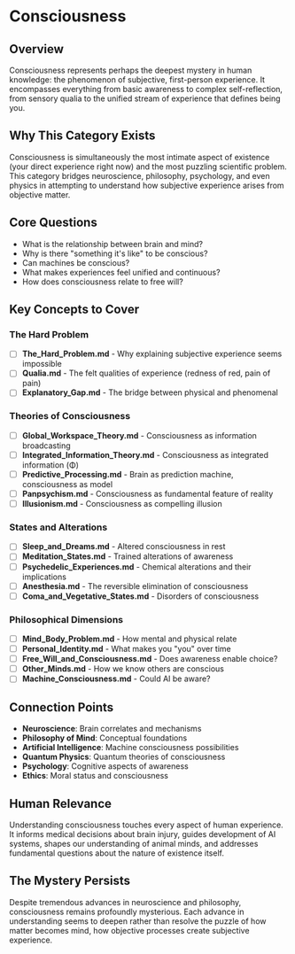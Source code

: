 # Consciousness

## Overview
Consciousness represents perhaps the deepest mystery in human knowledge: the phenomenon of subjective, first-person experience. It encompasses everything from basic awareness to complex self-reflection, from sensory qualia to the unified stream of experience that defines being you.

## Why This Category Exists
Consciousness is simultaneously the most intimate aspect of existence (your direct experience right now) and the most puzzling scientific problem. This category bridges neuroscience, philosophy, psychology, and even physics in attempting to understand how subjective experience arises from objective matter.

## Core Questions
- What is the relationship between brain and mind?
- Why is there "something it's like" to be conscious?
- Can machines be conscious?
- What makes experiences feel unified and continuous?
- How does consciousness relate to free will?

## Key Concepts to Cover

### The Hard Problem
- [ ] **The_Hard_Problem.md** - Why explaining subjective experience seems impossible
- [ ] **Qualia.md** - The felt qualities of experience (redness of red, pain of pain)
- [ ] **Explanatory_Gap.md** - The bridge between physical and phenomenal

### Theories of Consciousness
- [ ] **Global_Workspace_Theory.md** - Consciousness as information broadcasting
- [ ] **Integrated_Information_Theory.md** - Consciousness as integrated information (Φ)
- [ ] **Predictive_Processing.md** - Brain as prediction machine, consciousness as model
- [ ] **Panpsychism.md** - Consciousness as fundamental feature of reality
- [ ] **Illusionism.md** - Consciousness as compelling illusion

### States and Alterations
- [ ] **Sleep_and_Dreams.md** - Altered consciousness in rest
- [ ] **Meditation_States.md** - Trained alterations of awareness
- [ ] **Psychedelic_Experiences.md** - Chemical alterations and their implications
- [ ] **Anesthesia.md** - The reversible elimination of consciousness
- [ ] **Coma_and_Vegetative_States.md** - Disorders of consciousness

### Philosophical Dimensions
- [ ] **Mind_Body_Problem.md** - How mental and physical relate
- [ ] **Personal_Identity.md** - What makes you "you" over time
- [ ] **Free_Will_and_Consciousness.md** - Does awareness enable choice?
- [ ] **Other_Minds.md** - How we know others are conscious
- [ ] **Machine_Consciousness.md** - Could AI be aware?

## Connection Points
- **Neuroscience**: Brain correlates and mechanisms
- **Philosophy of Mind**: Conceptual foundations
- **Artificial Intelligence**: Machine consciousness possibilities
- **Quantum Physics**: Quantum theories of consciousness
- **Psychology**: Cognitive aspects of awareness
- **Ethics**: Moral status and consciousness

## Human Relevance
Understanding consciousness touches every aspect of human experience. It informs medical decisions about brain injury, guides development of AI systems, shapes our understanding of animal minds, and addresses fundamental questions about the nature of existence itself.

## The Mystery Persists
Despite tremendous advances in neuroscience and philosophy, consciousness remains profoundly mysterious. Each advance in understanding seems to deepen rather than resolve the puzzle of how matter becomes mind, how objective processes create subjective experience.